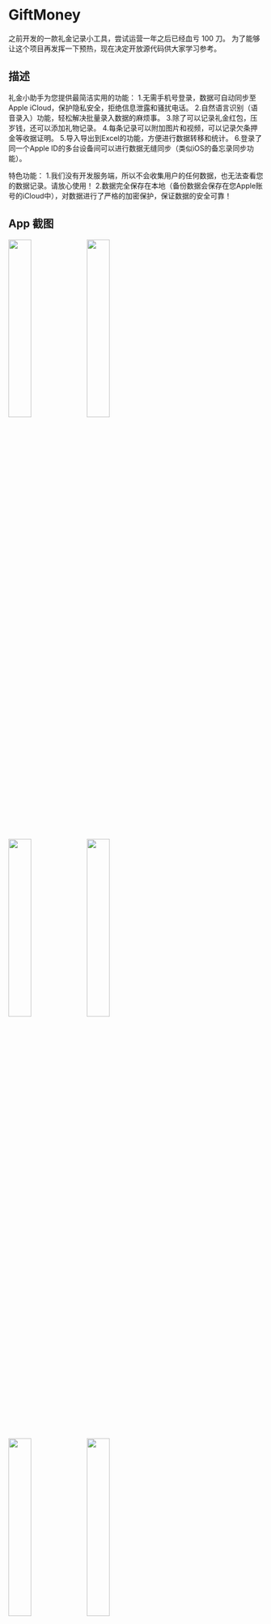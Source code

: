 # GiftMoney

之前开发的一款礼金记录小工具，尝试运营一年之后已经血亏 100 刀。
为了能够让这个项目再发挥一下预热，现在决定开放源代码供大家学习参考。

## 描述

礼金小助手为您提供最简洁实用的功能：
1.无需手机号登录，数据可自动同步至Apple iCloud，保护隐私安全，拒绝信息泄露和骚扰电话。
2.自然语言识别（语音录入）功能，轻松解决批量录入数据的麻烦事。
3.除了可以记录礼金红包，压岁钱，还可以添加礼物记录。
4.每条记录可以附加图片和视频，可以记录欠条押金等收据证明。
5.导入导出到Excel的功能，方便进行数据转移和统计。
6.登录了同一个Apple ID的多台设备间可以进行数据无缝同步（类似iOS的备忘录同步功能）。

特色功能：
1.我们没有开发服务端，所以不会收集用户的任何数据，也无法查看您的数据记录。请放心使用！
2.数据完全保存在本地（备份数据会保存在您Apple账号的iCloud中），对数据进行了严格的加密保护，保证数据的安全可靠！

## App 截图

<img src="https://user-images.githubusercontent.com/13436526/188384814-39dbc516-fb06-4685-ad00-53c8ab1a7b69.png" width="30%">   <img src="https://user-images.githubusercontent.com/13436526/188384852-cfdd43f1-fed0-4e34-a41e-76aac8820f44.png" width="30%">

<img src="https://user-images.githubusercontent.com/13436526/188384885-3697b469-09ef-46ba-8edc-3a4844130fe6.png" width="30%">   <img src="https://user-images.githubusercontent.com/13436526/188384908-904b44f5-f355-4593-907b-96dd306ac9c9.png" width="30%">

<img src="https://user-images.githubusercontent.com/13436526/188384935-b8be5c8e-2e51-4c37-a1f3-35ba537edb72.png" width="30%">   <img src="https://user-images.githubusercontent.com/13436526/188384961-7c735e1c-1c1a-41f8-8817-4c344ec71923.png" width="30%">


